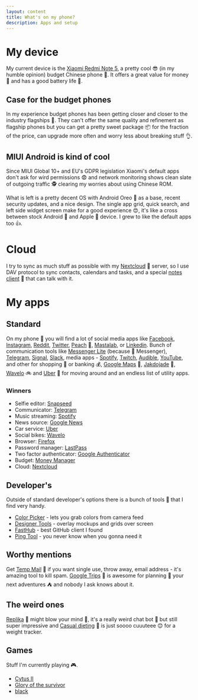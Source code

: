 ```yaml
---
layout: content
title: What's on my phone?
description: Apps and setup
---
```



# My device

My current device is the [Xiaomi Redmi Note 5](https://www.mi.com/global/redmi-note-5/), a pretty cool 😎 (in my humble opinion) budget Chinese phone 📱. It offers a great value for money 💸 and has a good battery life 🔋.

## Case for the budget phones

In my experience budget phones has been getting closer and closer to the industry flagships 🚢. They can't offer the same quality and refinement as flagship phones but you can get a pretty sweet package 📦 for the fraction of the price, can upgrade more often and worry less about breaking stuff 👌. 

## MIUI Android is kind of cool

Since MIUI Global 10+ and EU's GDPR legislation Xiaomi's default apps don't ask for wird permissions 😨 and network monitoring shows clean slate of outgoing traffic 🕵️ clearing my worries about using Chinese ROM.

What is left is a pretty decent OS with Android Oreo 🍪 as a base, recent security updates, and a nice design. The single app grid, quick search, and left side widget screen make for a good experience 😍, it's like a cross between stock Android 🤖 and Apple 🍎 device. I grew to like the default apps too 👍.

# Cloud

I try to sync as much stuff as possible with my [Nextcloud](https://nextcloud.com/) 📡 server, so I use DAV protocol to sync contacts, calendars and tasks, and a special [notes client](https://play.google.com/store/apps/details?id=it.niedermann.owncloud.notes) 📔 that can talk with it.

# My apps

## Standard

On my phone 📱 you will find a lot of social media apps like [Facebook](https://play.google.com/store/apps/details?id=com.facebook.katana), [Instagram](https://play.google.com/store/apps/details?id=com.instagram.android), [Reddit](https://play.google.com/store/apps/details?id=com.reddit.frontpage), [Twitter](https://play.google.com/store/apps/details?id=com.twitter.android), [Peach](https://play.google.com/store/apps/details?id=cool.peach) 🍑, [Mastalab](https://play.google.com/store/apps/details?id=fr.gouv.etalab.mastodon), or [Linkedin](https://play.google.com/store/apps/details?id=com.linkedin.android). Bunch of communication tools like [Messenger Lite](https://play.google.com/store/apps/details?id=com.facebook.mlite) (because 🖕 Messenger), [Telegram](https://play.google.com/store/apps/details?id=org.telegram.messenger), [Signal](https://play.google.com/store/apps/details?id=org.thoughtcrime.securesms), [Slack](https://play.google.com/store/apps/details?id=com.Slack), media apps - [Spotify](https://play.google.com/store/apps/details?id=com.spotify.music), [Twitch](https://play.google.com/store/apps/details?id=tv.twitch.android.app), [Audible](https://play.google.com/store/apps/details?id=com.audible.application), [YouTube](https://play.google.com/store/apps/details?id=com.google.android.youtube), and other for shopping 🛒 or banking 💰, [Google Maps](https://play.google.com/store/apps/details?id=com.google.android.apps.maps) 🧭, [Jakdojade](https://play.google.com/store/apps/details?id=com.citynav.jakdojade.pl.android) 🚌, [Wavelo](https://play.google.com/store/apps/details?id=pl.wavelo) 🚲 and [Uber](https://play.google.com/store/apps/details?id=com.ubercab) 🚗 for moving around and an endless list of utility apps.

### Winners

- Selfie editor: [Snapseed](https://play.google.com/store/apps/details?id=com.niksoftware.snapseed)
- Communicator: [Telegram](https://play.google.com/store/apps/details?id=org.telegram.messenger)
- Music streaming: [Spotify](https://play.google.com/store/apps/details?id=com.spotify.music)
- News source: [Google News](https://play.google.com/store/apps/details?id=com.google.android.apps.magazines)
- Car service: [Uber](https://play.google.com/store/apps/details?id=com.ubercab)
- Social bikes: [Wavelo](https://play.google.com/store/apps/details?id=pl.wavelo)
- Browser: [Firefox](https://play.google.com/store/apps/details?id=org.mozilla.firefox)
- Password manager: [LastPass](https://play.google.com/store/apps/details?id=com.lastpass.lpandroid)
- Two factor authenticator: [Google Authenticator](https://play.google.com/store/apps/details?id=com.google.android.apps.authenticator2)
- Budget: [Money Manager](https://play.google.com/store/apps/details?id=money.expense.budget.wallet.manager.track.finance.tracker)
- Cloud: [Nextcloud](https://play.google.com/store/apps/details?id=com.nextcloud.client)

## Developer's

Outside of standard developer's options there is a bunch of tools 🔧 that I find very handy.

- [Color Picker](https://play.google.com/store/apps/details?id=gmikhail.colorpicker) - lets you grab colors from camera feed
- [Designer Tools](https://play.google.com/store/apps/details?id=com.scheffsblend.designertools) - overlay mockups and grids over screen
- [FastHub](https://play.google.com/store/apps/details?id=com.fastaccess.github) - best GitHub client I found
- [Ping Tool](https://play.google.com/store/apps/details?id=com.manageengine.pingapp) - you never know when you gonna need it

## Worthy mentions

Get [Temp Mail](https://play.google.com/store/apps/details?id=com.tempmail) 📧 if you want single use, throw away, email address - it's amazing tool to kill spam. [Google Trips](https://play.google.com/store/apps/details?id=com.google.android.apps.travel.onthego) 🌴 is awesome for planning 🎫 your next adventures ⛺️ and nobody I ask knows about it. 

## The weird ones

[Replika](https://play.google.com/store/apps/details?id=ai.replika.app) 🥚 might blow your mind 🤯, it's a really weird chat bot 🤖 but still super impressive and [Casual dieting](https://play.google.com/store/apps/details?id=jp.united.app.kanahei.weightapp)  🐰 is just soooo cuuuteee 😊 for a weight tracker. 

## Games

Stuff I'm currently playing 🎮.

- [Cytus II](https://play.google.com/store/apps/details?id=com.rayark.cytus2) 
- [Glory of the survivor](https://play.google.com/store/apps/details?id=com.yomob.roguelike)
- [black](https://play.google.com/store/apps/details?id=air.com.bartbonte.black)


